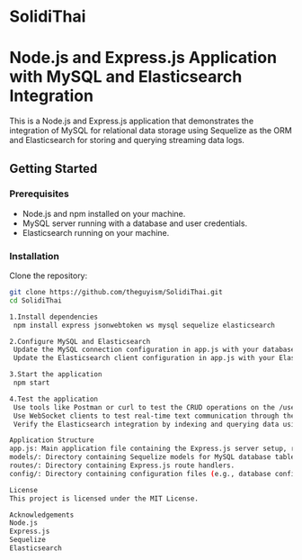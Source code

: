 # SolidiThai

# Node.js and Express.js Application with MySQL and Elasticsearch Integration

This is a Node.js and Express.js application that demonstrates the integration of MySQL for relational data storage using Sequelize as the ORM and Elasticsearch for storing and querying streaming data logs.

## Getting Started

### Prerequisites

- Node.js and npm installed on your machine.
- MySQL server running with a database and user credentials.
- Elasticsearch running on your machine.

### Installation

Clone the repository:
 ```bash
 git clone https://github.com/theguyism/SolidiThai.git
 cd SolidiThai

1.Install dependencies
  npm install express jsonwebtoken ws mysql sequelize elasticsearch

2.Configure MySQL and Elasticsearch
  Update the MySQL connection configuration in app.js with your database credentials.
  Update the Elasticsearch client configuration in app.js with your Elasticsearch server details.

3.Start the application
  npm start

4.Test the application
  Use tools like Postman or curl to test the CRUD operations on the /users endpoint for MySQL integration.
  Use WebSocket clients to test real-time text communication through the WebSocket server.
  Verify the Elasticsearch integration by indexing and querying data using the provided functions.

Application Structure
app.js: Main application file containing the Express.js server setup, routes, and integrations with MySQL, Sequelize, and Elasticsearch.
models/: Directory containing Sequelize models for MySQL database tables.
routes/: Directory containing Express.js route handlers.
config/: Directory containing configuration files (e.g., database configurations).

License
This project is licensed under the MIT License.

Acknowledgements
Node.js
Express.js
Sequelize
Elasticsearch


   
